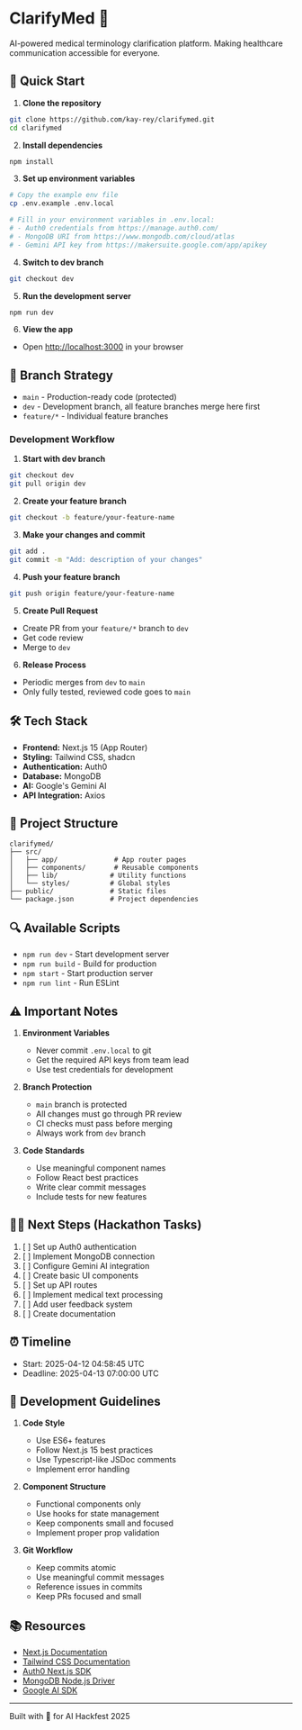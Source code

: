 # ClarifyMed 🏥

AI-powered medical terminology clarification platform. Making healthcare communication accessible for everyone.

## 🚀 Quick Start

1. **Clone the repository**
```bash
git clone https://github.com/kay-rey/clarifymed.git
cd clarifymed
```

2. **Install dependencies**
```bash
npm install
```

3. **Set up environment variables**
```bash
# Copy the example env file
cp .env.example .env.local

# Fill in your environment variables in .env.local:
# - Auth0 credentials from https://manage.auth0.com/
# - MongoDB URI from https://www.mongodb.com/cloud/atlas
# - Gemini API key from https://makersuite.google.com/app/apikey
```

4. **Switch to dev branch**
```bash
git checkout dev
```

5. **Run the development server**
```bash
npm run dev
```

6. **View the app**
- Open [http://localhost:3000](http://localhost:3000) in your browser

## 🌿 Branch Strategy

- `main` - Production-ready code (protected)
- `dev` - Development branch, all feature branches merge here first
- `feature/*` - Individual feature branches

### Development Workflow

1. **Start with dev branch**
```bash
git checkout dev
git pull origin dev
```

2. **Create your feature branch**
```bash
git checkout -b feature/your-feature-name
```

3. **Make your changes and commit**
```bash
git add .
git commit -m "Add: description of your changes"
```

4. **Push your feature branch**
```bash
git push origin feature/your-feature-name
```

5. **Create Pull Request**
- Create PR from your `feature/*` branch to `dev`
- Get code review
- Merge to `dev`

6. **Release Process**
- Periodic merges from `dev` to `main`
- Only fully tested, reviewed code goes to `main`

## 🛠️ Tech Stack

- **Frontend:** Next.js 15 (App Router)
- **Styling:** Tailwind CSS, shadcn
- **Authentication:** Auth0
- **Database:** MongoDB
- **AI:** Google's Gemini AI
- **API Integration:** Axios

## 📁 Project Structure

```
clarifymed/
├── src/
│   ├── app/              # App router pages
│   ├── components/       # Reusable components
│   ├── lib/             # Utility functions
│   └── styles/          # Global styles
├── public/              # Static files
└── package.json         # Project dependencies
```

## 🔍 Available Scripts

- `npm run dev` - Start development server
- `npm run build` - Build for production
- `npm start` - Start production server
- `npm run lint` - Run ESLint

## ⚠️ Important Notes

1. **Environment Variables**
   - Never commit `.env.local` to git
   - Get the required API keys from team lead
   - Use test credentials for development

2. **Branch Protection**
   - `main` branch is protected
   - All changes must go through PR review
   - CI checks must pass before merging
   - Always work from `dev` branch

3. **Code Standards**
   - Use meaningful component names
   - Follow React best practices
   - Write clear commit messages
   - Include tests for new features

## 🏃‍♂️ Next Steps (Hackathon Tasks)

1. [ ] Set up Auth0 authentication
2. [ ] Implement MongoDB connection
3. [ ] Configure Gemini AI integration
4. [ ] Create basic UI components
5. [ ] Set up API routes
6. [ ] Implement medical text processing
7. [ ] Add user feedback system
8. [ ] Create documentation

## ⏰ Timeline

- Start: 2025-04-12 04:58:45 UTC
- Deadline: 2025-04-13 07:00:00 UTC



## 🔧 Development Guidelines

1. **Code Style**
   - Use ES6+ features
   - Follow Next.js 15 best practices
   - Use Typescript-like JSDoc comments
   - Implement error handling

2. **Component Structure**
   - Functional components only
   - Use hooks for state management
   - Keep components small and focused
   - Implement proper prop validation

3. **Git Workflow**
   - Keep commits atomic
   - Use meaningful commit messages
   - Reference issues in commits
   - Keep PRs focused and small

## 📚 Resources

- [Next.js Documentation](https://nextjs.org/docs)
- [Tailwind CSS Documentation](https://tailwindcss.com/docs)
- [Auth0 Next.js SDK](https://auth0.com/docs/quickstart/webapp/nextjs)
- [MongoDB Node.js Driver](https://docs.mongodb.com/drivers/node/)
- [Google AI SDK](https://ai.google.dev/docs)

---

Built with 💚 for AI Hackfest 2025
